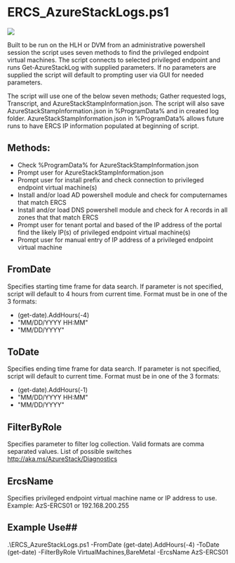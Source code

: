 # ​ERCS_AzureStackLogs​.ps1  #

![](https://github.com/effingerw/AzureStack-Tools/blob/effingerw/Support/ERCS_Logs/Media/runningERCS.gif?raw=true)

 Built to be run on the HLH or DVM from an administrative powershell session the script uses seven methods to find the privileged endpoint virtual machines. The script connects to selected privileged endpoint and runs Get-AzureStackLog with supplied parameters. If no parameters are supplied the script will default to prompting user via GUI for needed parameters.


 The script will use one of the below seven methods; Gather requested logs, Transcript, and AzureStackStampInformation.json. The script will also save AzureStackStampInformation.json in %ProgramData% and in created log folder. AzureStackStampInformation.json in %ProgramData% allows future runs to have ERCS IP information populated at beginning of script.
 
##  Methods: ##
-  Check %ProgramData% for AzureStackStampInformation.json
-  Prompt user for AzureStackStampInformation.json
-  Prompt user for install prefix and check connection to privileged endpoint virtual machine(s)
-  Install and/or load AD powershell module and check for computernames that match ERCS
-  Install and/or load DNS powershell module and check for A records in all zones that that match ERCS
-  Prompt user for tenant portal and based of the IP address of the portal find the likely IP(s) of privileged endpoint virtual machine(s)
-  Prompt user for manual entry of IP address of a privileged endpoint virtual machine

## FromDate ##
Specifies starting time frame for data search.  If parameter is not specified, script will default to 4 hours from current time. Format must be in one of the 3 formats: 

- (get-date).AddHours(-4)
- "MM/DD/YYYY HH:MM"
- "MM/DD/YYYY"


## ToDate ##
Specifies ending time frame for data search. If parameter is not specified, script will default to current time. Format must be in one of the 3 formats: 

- (get-date).AddHours(-1)
- "MM/DD/YYYY HH:MM"
- "MM/DD/YYYY"

## FilterByRole ##
Specifies parameter to filter log collection. Valid formats are comma separated values. List of possible switches http://aka.ms/AzureStack/Diagnostics

## ErcsName ##
Specifies privileged endpoint virtual machine name or IP address to use. Example: AzS-ERCS01 or 192.168.200.255

## Example Use##
.\ERCS_AzureStackLogs.ps1 -FromDate (get-date).AddHours(-4) -ToDate (get-date) -FilterByRole VirtualMachines,BareMetal -ErcsName AzS-ERCS01